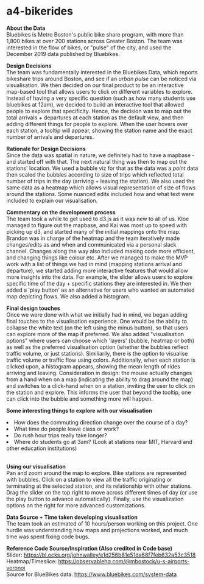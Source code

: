 # a4-bikerides
<b> About the Data </b><br>
Bluebikes is Metro Boston's public bike share program, with more than 1,800 bikes at over 200 stations across Greater Boston. 
The team was interested in the flow of bikes, or "pulse" of the city, and used the December 2019 data published by Bluebikes.

<b> Design Decisions </b><br>
The team was fundamentally interested in the Bluebikes Data, which reports bikeshare trips around Boston, and see if an <i> urban pulse</i> can be noticed via visualisation. 
We then decided on our final product to be an interactive map-based tool that allows users to click on different variables to explore. Instead of having a very specific question (such as how many students use bluebikes at 12am), we decided to build an interactive tool that allowed people to explore that specificity. Hence, the decision was to map out the total arrivals + departures at each station as the default view, and then adding different things for people to explore. When the user hovers over each station, a tooltip will appear, showing the station name and the exact number of arrivals and departures. 

<b> Rationale for Design Decisions </b><br>
Since the data was spatial in nature, we definitely had to have a mapbase - and started off with that.
The next natural thing was then to map out the stations' location. We used a bubble viz for that as the data was a <i>point</i> data then scaled the bubbles according to size of trips which reflected total number of trips in the day (arriving + leaving the station). We also used the same data as a heatmap which allows visual representation of size of flows around the stations. 
Some nuanced edits included how and what text were included to explain our visualisation. 

<b> Commentary on the development process </b><br>
The team took a while to get used to d3.js as it was new to all of us. Kloe managed to figure out the mapbase, and Kai was most up to speed with picking up d3, and started many of the initial mappings onto the map. Brandon was in charge of the heatmap and the team iteratively made changes/edits as and when and communicated via a personal slack channel. Changes along the way also included making code more efficient, and changing things like colour etc. After we managed to make the MVP work with a list of things we had in mind (mapping stations arrival and departure), we started adding more interactive features that would allow more insights into the data. For example, the slider allows users to explore specific time of the day + specific stations they are interested in. We then added a 'play button' as an alternative for users who wanted an automated map depicting flows. We also added a histogram. <br>

<b> Final design touches </b><br>
Once we were done with what we initially had in mind, we began adding final touches to the visualisation experience. One would be the ability to collapse the white text (on the left using the minus button), so that users can explore more of the map if preferred. We also added "visualisation options" where users can choose which 'layers' (bubble, heatmap or both) as well as the preferred visualisation option (whether the bubbles reflect traffic volume, or just stations). Similiarily, there is the option to visualise traffic volume or traffic flow using colors. Additionally, when each station is clicked upon, a histogram appears, showing the mean length of rides arriving and leaving. Consideration in design: the mouse actually changes from a hand when on a map (indicating the ability to drag around the map) and switches to a click-hand when on a station, inviting the user to click on the station and explore. This informs the user that beyond the tooltip, one can click into the bubble and something more will happen. 

<b> Some interesting things to explore with our visualisation </b>
<li> How does the commuting direction change over the course of a day? </li>
<li> What time do people leave class or work? </li>
<li> Do rush hour trips really take longer? </li>
<li> Where do students go at 3am? (Look at stations near MIT, Harvard and other education institutions) </li><br>

<b> Using our visualisation </b><br>
Pan and zoom around the map to explore. Bike stations are represented with bubbles. Click on a station to view all the traffic originating or terminating at the selected station, and its relationship with other stations. Drag the slider on the top right to move across different times of day (or use the play button to advance automatically). Finally, use the visualization options on the right for more advanced customizations.

<b> Data Source + Time taken developing visualisation </b><br>
The team took an estimated of 10 hours/person working on this project. One hurdle was understanding how maps and projections worked, and much time was spent fixing code bugs.


<b> Reference Code Source/Inspiration (Also credited in Code base) </b><br>
Slider: https://bl.ocks.org/johnwalley/e1d256b81e51da68f7feb632a53c3518<br>
Heatmap/Timeslice: https://observablehq.com/@mbostock/u-s-airports-voronoi <br>
Source for BlueBikes data: https://www.bluebikes.com/system-data




